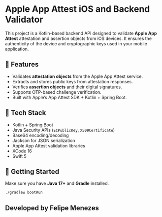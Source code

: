 # Apple App Attest iOS and Backend Validator

This project is a Kotlin-based backend API designed to validate **Apple App Attest** attestation and assertion objects from iOS devices. It ensures the authenticity of the device and cryptographic keys used in your mobile application.

## 🔐 Features

- Validates **attestation objects** from the Apple App Attest service.
- Extracts and stores public keys from attestation responses.
- Verifies **assertion objects** and their digital signatures.
- Supports OTP-based challenge verification.
- Built with Apple’s App Attest SDK + Kotlin + Spring Boot.

## 🧰 Tech Stack

- Kotlin + Spring Boot
- Java Security APIs (`ECPublicKey`, `X509Certificate`)
- Base64 encoding/decoding
- Jackson for JSON serialization
- Apple App Attest validation libraries
- XCode 16
- Swift 5

## 🚀 Getting Started

Make sure you have **Java 17+** and **Gradle** installed.

```bash
./gradlew bootRun
```

## Developed by Felipe Menezes
